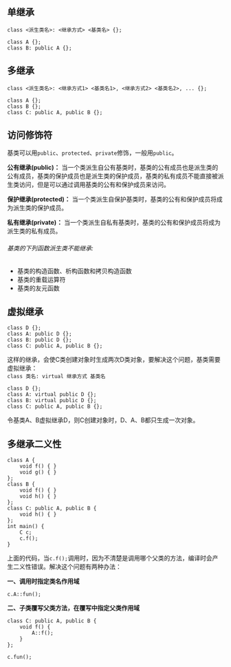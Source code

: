 ## 单继承
`class <派生类名>: <继承方式> <基类名> {};`  

```
class A {};
class B: public A {};
```

## 多继承
`class <派生类名>: <继承方式1> <基类名1>, <继承方式2> <基类名2>, ... {};`  

```
class A {};
class B {};
class C: public A, public B {};
```

## 访问修饰符
基类可以用`public`、`protected`、`private`修饰，一般用`public`。  

**公有继承(public)：** 当一个类派生自公有基类时，基类的公有成员也是派生类的公有成员，基类的保护成员也是派生类的保护成员，基类的私有成员不能直接被派生类访问，但是可以通过调用基类的公有和保护成员来访问。  

**保护继承(protected)：** 当一个类派生自保护基类时，基类的公有和保护成员将成为派生类的保护成员。  

**私有继承(private)：** 当一个类派生自私有基类时，基类的公有和保护成员将成为派生类的私有成员。  

###### 基类的下列函数派生类不能继承:
- 基类的构造函数、析构函数和拷贝构造函数
- 基类的重载运算符
- 基类的友元函数

## 虚拟继承
```
class D {};
class A: public D {};
class B: public D {};
class C: public A, public B {};
```
这样的继承，会使C类创建对象时生成两次D类对象，要解决这个问题，基类需要虚拟继承：  
`class 类名: virtual 继承方式 基类名`  

```
class D {};
class A: virtual public D {};
class B: virtual public D {};
class C: public A, public B {};
```
令基类A、B虚拟继承D，则C创建对象时，D、A、B都只生成一次对象。

## 多继承二义性

```
class A {
    void f() { }
    void g() { }
};
class B {
    void f() { }
    void h() { }
};
class C: public A, public B {
    void h() { }
};
int main() {
    C c;
    c.f();
}
```

上面的代码，当`c.f();`调用时，因为不清楚是调用哪个父类的方法，编译时会产生二义性错误。解决这个问题有两种办法：  

**一、调用时指定类名作用域**  
```
c.A::fun();
```

**二、子类覆写父类方法，在覆写中指定父类作用域**  
```
class C: public A, public B {
    void f() {
        A::f();
    }
};

c.fun();
```
